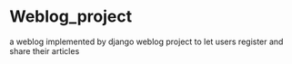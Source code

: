 # Weblog_project
a weblog implemented by django
weblog project to let users register and share their articles
